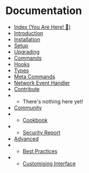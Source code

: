 # Documentation

- [Index (You Are Here! 📍)](/docs/Index.md)
- [Introduction](/docs/Introduction.md)
- [Installation](/docs/Installation.md)
- [Setup](/docs/Setup.md)
- [Upgrading](/docs/Upgrading.md)
- [Commands](/docs/Commands.md)
- [Hooks](/docs/Hooks.md)
- [Types](/docs/Types.md)
- [Meta Commands](/docs/Meta%20Commands.md)
- [Network Event Handler](/docs/Network%20Event%20Handler.md)
- [Contribute](/docs/Contribute/Index.md)
- - There's nothing here yet!
- [Community](/docs/Community/Index.md)
- - [Cookbook](/docs/Community/Cookbook.md)
- - [Security Report](/docs/Community/Security%20Report.md)
- [Advanced](/docs/Advanced/Index.md)
- - [Best Practices](/docs/Advanced/Best%20Practices.md)
- - [Customising Interface](/docs/Advanced/Customising%20Interface.md)